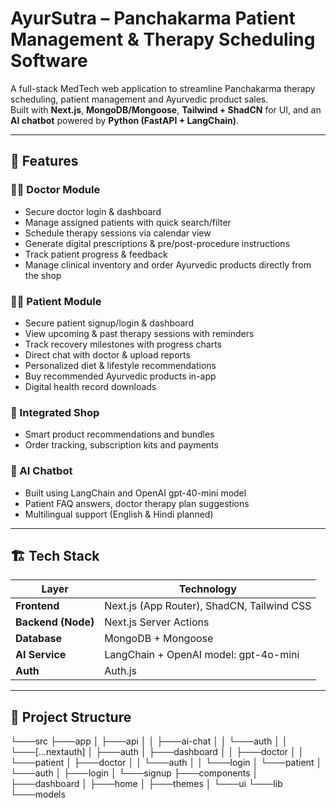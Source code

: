 # AyurSutra – Panchakarma Patient Management & Therapy Scheduling Software  

A full-stack MedTech web application to streamline Panchakarma therapy scheduling, patient management and Ayurvedic product sales.  
Built with **Next.js**, **MongoDB/Mongoose**, **Tailwind + ShadCN** for UI, and an **AI chatbot** powered by **Python (FastAPI + LangChain)**.

---

## 🚀 Features

### 👩‍⚕️ Doctor Module
- Secure doctor login & dashboard
- Manage assigned patients with quick search/filter
- Schedule therapy sessions via calendar view
- Generate digital prescriptions & pre/post-procedure instructions
- Track patient progress & feedback
- Manage clinical inventory and order Ayurvedic products directly from the shop

### 🧑‍🦰 Patient Module
- Secure patient signup/login & dashboard
- View upcoming & past therapy sessions with reminders
- Track recovery milestones with progress charts
- Direct chat with doctor & upload reports
- Personalized diet & lifestyle recommendations
- Buy recommended Ayurvedic products in-app
- Digital health record downloads

### 🛒 Integrated Shop
- Smart product recommendations and bundles
- Order tracking, subscription kits and payments

### 🤖 AI Chatbot
- Built using LangChain and OpenAI gpt-40-mini model
- Patient FAQ answers, doctor therapy plan suggestions
- Multilingual support (English & Hindi planned)

---

## 🏗️ Tech Stack

| Layer                | Technology                           |
|----------------------|--------------------------------------|
| **Frontend**         | Next.js (App Router), ShadCN, Tailwind CSS |
| **Backend (Node)**   | Next.js Server Actions        |
| **Database**         | MongoDB + Mongoose                    |
| **AI Service**       | LangChain + OpenAI model: gpt-4o-mini |
| **Auth**             | Auth.js                               |

---

## 📂 Project Structure
└───src
    ├───app
    │   ├───api
    │   │   ├───ai-chat
    │   │   └───auth
    │   │       └───[...nextauth]
    │   ├───auth
    │   ├───dashboard
    │   │   ├───doctor
    │   │   └───patient
    │   ├───doctor
    │   │   └───auth
    │   │       └───login
    │   └───patient
    │       └───auth
    │           ├───login
    │           └───signup
    ├───components
    │   ├───dashboard
    │   ├───home
    │   ├───themes
    │   └───ui
    └───lib
        └───models
